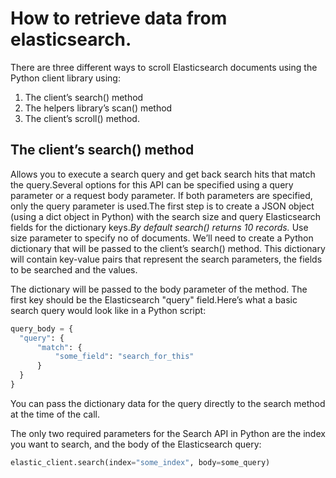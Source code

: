  # How to retrieve data from elasticsearch.
 
There are three different ways to scroll Elasticsearch documents using the Python client library using: 
   1. The client’s search() method
   2. The helpers library’s scan() method
   3. The client’s scroll() method.
 ## The client’s search() method
 Allows you to execute a search query and get back search hits that match the query.Several options for this API can be specified using a query parameter or a request body    parameter. If both parameters are specified, only the query parameter is used.The first step is to create a JSON object (using a dict object in Python) with the search size and query Elasticsearch fields for the dictionary keys.*By default search() returns 10 records.* Use size parameter to specify no of documents.
 We’ll need to create a Python dictionary that will be passed to the client’s search() method. This dictionary will contain key-value pairs that represent the search parameters, the fields to be searched and the values.

The dictionary will be passed to the body parameter of the method. The first key should be the Elasticsearch "query" field.Here’s what a basic search query would look like in a Python script:


```python
query_body = {
  "query": {
      "match": {
          "some_field": "search_for_this"
      }
  }
}
```
You can pass the dictionary data for the query directly to the search method at the time of the call.

The only two required parameters for the Search API in Python are the index you want to search, and the body of the Elasticsearch query:

```python
elastic_client.search(index="some_index", body=some_query)
```

 
 

 
